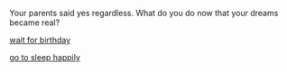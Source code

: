 Your parents said yes regardless. What do you do now that your dreams became real?

[wait for birthday](everyones-happy.md)


[go to sleep happily](alarm-rings.md)

